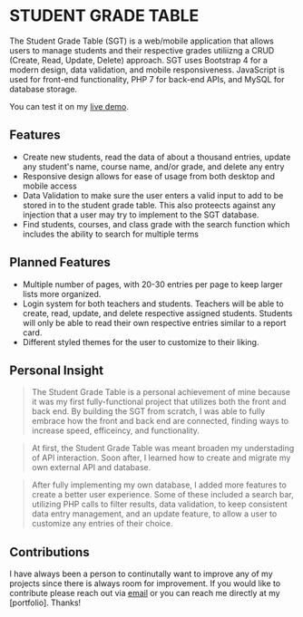 # STUDENT GRADE TABLE

The Student Grade Table (SGT) is a web/mobile application that allows users to manage students and their respective grades utiliizng a CRUD (Create, Read, Update, Delete) approach. SGT uses Bootstrap 4 for a modern design, data validation, and mobile responsiveness.  JavaScript is used for front-end functionality, PHP 7 for back-end APIs, and MySQL for database storage.

You can test it on my [live demo]. 

## Features

  - Create new students, read the data of about a thousand entries, update any student's name, course name, and/or grade, and delete any entry
  - Responsive design allows for ease of usage from both desktop and mobile access
  - Data Validation to make sure the user enters a valid input to add to be stored in to the student grade table. This also proteects against any injection that a user may try to implement to the SGT database.
  - Find students, courses, and class grade with the search function which includes the ability to search for multiple terms

## Planned Features
  - Multiple number of pages, with 20-30 entries per page to keep larger lists more organized.
  - Login system for both teachers and students. Teachers will be able to create, read, update, and delete respective assigned students. Students will only be able to read their own respective entries similar to a report card.
  - Different styled themes for the user to customize to their liking.

## Personal Insight
> The Student Grade Table is a personal achievement of mine because it was my first fully-functional project that utilizes both the front and back end.  By building the SGT from scratch, I was able to fully embrace how the front and back end are connected, finding ways to increase speed, efficeincy, and functionality. 

> At first, the Student Grade Table was meant broaden my understading of API interaction. Soon after, I learned how to create and migrate my own external API and database.

> After fully implementing my own database, I added more features to create a better user experience. Some of these included a search bar, utilizing PHP calls to filter results, data validation, to keep consistent data entry management, and an update feature, to allow a user to customize any entries of their choice.


## Contributions
I have always been a person to continutally want to improve any of my projects since there is always room for improvement.  If you would like to contribute please reach out via [email] or you can reach me directly at my [portfolio]. Thanks!

   [live demo]: <https://kevin-young.us/SGT/>
   [email]: <http://kevin.young3212@gmail.com>
   [my portfolio]: <https://kevin-young.us>